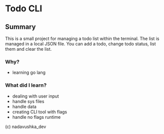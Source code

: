 # Todo CLI

## Summary
This is a small project for managing a todo list within the terminal.
The list is managed in a local JSON file.
You can add a todo, change todo status, list them and clear the list.

### Why?
- learning go lang

### What did I learn?
- dealing with user input
- handle sys files
- handle data
- creating CLI tool with flags
- handle no flags runtime

(c) nadavushka_dev

